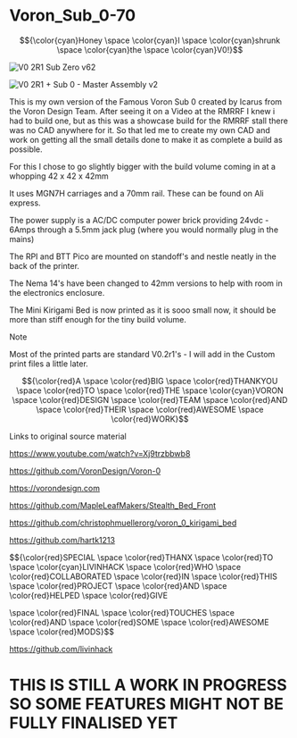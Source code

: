 # Voron_Sub_0-70
 $${\color{cyan}Honey \space \color{cyan}I \space \color{cyan}shrunk \space \color{cyan}the \space \color{cyan}V0!}$$

![V0 2R1 Sub Zero v62](https://github.com/Driftrotor/Voron_V-SUB_0-70/assets/94327757/c3ed2734-bb66-4afe-bbbc-c02ec33edccb)

![V0 2R1 + Sub 0 - Master Assembly v2](https://github.com/Driftrotor/Voron_V-SUB_0-70/assets/94327757/0494c63b-297e-492f-a44c-6f231fd8777a)

 This is my own version of the Famous Voron Sub 0 created by Icarus from the Voron Design Team.
 After seeing it on a Video at the RMRRF I knew i had to build one, but as this was a showcase build for the RMRRF stall there was no CAD anywhere for it.
 So that led me to create my own CAD and work on getting all the small details done to make it as complete a build as possible.

 For this I chose to go slightly bigger with the build volume
 coming in at a whopping 42 x 42 x 42mm

 It uses MGN7H carriages and a 70mm rail.
 These can be found on Ali express.

 The power supply is a AC/DC computer power brick providing 24vdc - 6Amps through a 5.5mm jack plug (where you would normally plug in the mains)

 The RPI and BTT Pico are mounted on standoff's and nestle neatly in the back of the printer.

 The Nema 14's have been changed to 42mm versions to help with room in the electronics enclosure.

 The Mini Kirigami Bed is now printed as it is sooo small now, it should be more than stiff enough for the tiny build volume.

 > [!NOTE]
> Most of the printed parts are standard V0.2r1's - I will add in the Custom print files a little later.

$${\color{red}A \space \color{red}BIG \space \color{red}THANKYOU \space \color{red}TO \space \color{red}THE \space \color{cyan}VORON \space \color{red}DESIGN \space \color{red}TEAM \space \color{red}AND \space \color{red}THEIR \space \color{red}AWESOME \space \color{red}WORK}$$

 Links to original source material

https://www.youtube.com/watch?v=Xj9trzbbwb8

https://github.com/VoronDesign/Voron-0

https://vorondesign.com

https://github.com/MapleLeafMakers/Stealth_Bed_Front

https://github.com/christophmuellerorg/voron_0_kirigami_bed

https://github.com/hartk1213

$${\color{red}SPECIAL \space \color{red}THANX \space \color{red}TO \space \color{cyan}LIVINHACK \space \color{red}WHO \space \color{red}COLLABORATED \space \color{red}IN \space \color{red}THIS \space \color{red}PROJECT \space \color{red}AND \space \color{red}HELPED \space \color{red}GIVE

 \space \color{red}FINAL \space \color{red}TOUCHES \space \color{red}AND \space \color{red}SOME \space \color{red}AWESOME \space \color{red}MODS}$$

https://github.com/livinhack

# THIS IS STILL A WORK IN PROGRESS SO SOME FEATURES MIGHT NOT BE FULLY FINALISED YET
